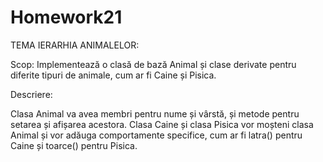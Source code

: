# Homework21

TEMA IERARHIA ANIMALELOR: 

Scop: Implementează o clasă de bază Animal 
și clase derivate pentru diferite tipuri de animale, cum ar fi Caine și Pisica.

Descriere:

Clasa Animal va avea membri pentru nume și vârstă, și metode pentru setarea și afișarea acestora.
Clasa Caine și clasa Pisica vor moșteni clasa Animal și vor adăuga comportamente specifice, cum ar fi latra() 
pentru Caine și toarce() pentru Pisica.
